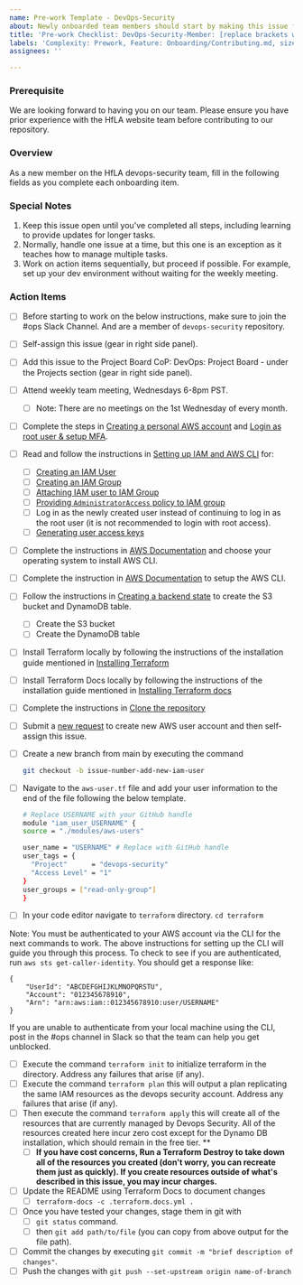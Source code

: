 ```yaml
---
name: Pre-work Template - DevOps-Security
about: Newly onboarded team members should start by making this issue for themselves
title: 'Pre-work Checklist: DevOps-Security-Member: [replace brackets with your name]'
labels: 'Complexity: Prework, Feature: Onboarding/Contributing.md, size: 1pt'
assignees: ''

---
```


### Prerequisite
We are looking forward to having you on our team. Please ensure you have prior experience with the HfLA website team before contributing to our repository.
### Overview
As a new member on the HfLA devops-security team, fill in the following fields as you complete each onboarding item.

### Special Notes
1. Keep this issue open until you've completed all steps, including learning to provide updates for longer tasks.
2. Normally, handle one issue at a time, but this one is an exception as it teaches how to manage multiple tasks.
3. Work on action items sequentially, but proceed if possible. For example, set up your dev environment without waiting for the weekly meeting.

### Action Items

- [ ] Before starting to work on the below instructions, make sure to join the #ops Slack Channel. And are a member of `devops-security` repository.
- [ ] Self-assign this issue (gear in right side panel).
- [ ] Add this issue to the Project Board CoP: DevOps: Project Board - under the Projects section (gear in right side panel).
- [ ] Attend weekly team meeting, Wednesdays 6-8pm PST.
  - [ ] Note: There are no meetings on the 1st Wednesday of every month.
- [ ] Complete the steps in [Creating a personal AWS account](https://github.com/hackforla/devops-security/blob/main/CONTRIBUTING.md#creating-a-personal-aws-account) and [Login as root user & setup MFA](https://github.com/hackforla/devops-security/blob/main/CONTRIBUTING.md#login-as-root-user-&-setup-mfa).
- [ ] Read and follow the instructions in [Setting up IAM and AWS CLI](https://github.com/hackforla/devops-security/blob/main/CONTRIBUTING.md#setting-up-iam-and-aws-cli) for:
    - [ ] [Creating an IAM User](https://github.com/hackforla/devops-security/blob/main/CONTRIBUTING.md#create-an-iam-group)
    - [ ] [Creating an IAM Group](https://github.com/hackforla/devops-security/blob/main/CONTRIBUTING.md#create-an-iam-group)
    - [ ] [Attaching IAM user to IAM Group](https://github.com/hackforla/devops-security/blob/main/CONTRIBUTING.md#attach-iam-user-to-iam-group)
    - [ ] [Providing `AdministratorAccess` policy to IAM group](https://github.com/hackforla/devops-security/blob/main/CONTRIBUTING.md#attach-administratoraccess-policy-to-iam-group)
    - [ ] Log in as the newly created user instead of continuing to log in as the root user (it is not recommended to login with root access).
    - [ ] [Generating user access keys](https://github.com/hackforla/devops-security/blob/main/CONTRIBUTING.md#generating-access-keys-for-aws-cli)
- [ ] Complete the instructions in [AWS Documentation](https://docs.aws.amazon.com/cli/v1/userguide/cli-chap-install.html) and choose your operating system to install AWS CLI. 
- [ ] Complete the instruction in [AWS Documentation](https://docs.aws.amazon.com/cli/latest/userguide/cli-authentication-short-term.html) to setup the AWS CLI.
- [ ] Follow the instructions in [Creating a backend state](https://github.com/hackforla/devops-security/blob/main/CONTRIBUTING.md#creating-backend-state) to create the S3 bucket and DynamoDB table.
  - [ ] Create the S3 bucket
  - [ ] Create the DynamoDB table
- [ ] Install Terraform locally by following the instructions of the installation guide mentioned in [Installing Terraform](https://github.com/hackforla/devops-security/blob/main/CONTRIBUTING.md#installing-terraform)
- [ ] Install Terraform Docs locally by following the instructions of the installation guide mentioned in [Installing Terraform docs](https://github.com/hackforla/devops-security/blob/main/CONTRIBUTING.md#installing-terraform-docs)
- [ ] Complete the instructions in [Clone the repository](https://github.com/hackforla/devops-security/blob/main/CONTRIBUTING.md#clone-the-repository)
- [ ] Submit a [new request](https://github.com/hackforla/devops-security/issues/new?assignees=&labels=enhancement&projects=&template=request-aws-iam-resources.yml) to create new AWS user account and then self-assign this issue.
- [ ] Create a new branch from main by executing the command

    ```bash
    git checkout -b issue-number-add-new-iam-user

    ```
- [ ] Navigate to the `aws-user.tf` file and add your user information to the end of the file following the below template.

    ```bash
    # Replace USERNAME with your GitHub handle
    module "iam_user_USERNAME" {
    source = "./modules/aws-users"

    user_name = "USERNAME" # Replace with GitHub handle
    user_tags = {
      "Project"      = "devops-security"
      "Access Level" = "1"
    }
    user_groups = ["read-only-group"]
    }

    ```
- [ ] In your code editor navigate to `terraform` directory. `cd terraform`

Note: You must be authenticated to your AWS account via the CLI for the next commands to work. The above instructions for setting up the CLI will guide you through this process. To check to see if you are authenticated, run `aws sts get-caller-identity`. You should get a response like:

```
{
    "UserId": "ABCDEFGHIJKLMNOPQRSTU",
    "Account": "012345678910",
    "Arn": "arn:aws:iam::012345678910:user/USERNAME"
}
```
If you are unable to authenticate from your local machine using the CLI, post in the #ops channel in Slack so that the team can help you get unblocked.
- [ ] Execute the command `terraform init` to initialize terraform in the directory. Address any failures that arise (if any).
- [ ] Execute the command `terraform plan` this will output a plan replicating the same IAM resources as the devops security account. Address any failures that arise (if any).
- [ ] Then execute the command `terraform apply` this will create all of the resources that are currently managed by Devops Security. All of the resources created here incur zero cost except for the Dynamo DB installation, which should remain in the free tier. **
  - [ ] **If you have cost concerns, Run a Terraform Destroy to take down all of the resources you created (don't worry, you can recreate them just as quickly). If you create resources outside of what's described in this issue, you may incur charges.**
- [ ] Update the README using Terraform Docs to document changes
  - [ ] ```terraform-docs -c .terraform.docs.yml .```
- [ ] Once you have tested your changes, stage them in git with 
    - [ ] `git status` command.
    - [ ] then `git add path/to/file` (you can copy from above output for the file path).
- [ ] Commit the changes by executing `git commit -m "brief description of changes"`.
- [ ] Push the changes with `git push --set-upstream origin name-of-branch`
